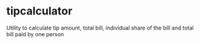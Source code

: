 # tipcalculator
Utility to calculate tip amount, total bill, individual share of the bill and total bill paid by one person 
